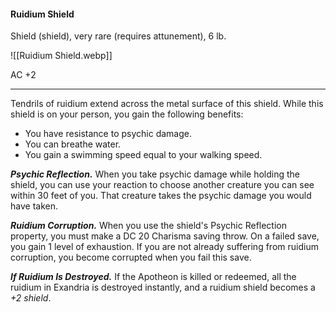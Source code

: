#### Ruidium Shield

Shield (shield), very rare (requires attunement), 6 lb.

![[Ruidium Shield.webp]]

AC +2

---

Tendrils of ruidium extend across the metal surface of this shield. While this shield is on your person, you gain the following benefits:

- You have resistance to psychic damage.
- You can breathe water.
- You gain a swimming speed equal to your walking speed.

***Psychic Reflection.*** When you take psychic damage while holding the shield, you can use your reaction to choose another creature you can see within 30 feet of you. That creature takes the psychic damage you would have taken.

***Ruidium Corruption.*** When you use the shield's Psychic Reflection property, you must make a DC 20 Charisma saving throw. On a failed save, you gain 1 level of exhaustion. If you are not already suffering from ruidium corruption, you become corrupted when you fail this save.

***If Ruidium Is Destroyed.*** If the Apotheon is killed or redeemed, all the ruidium in Exandria is destroyed instantly, and a ruidium shield becomes a *+2 shield*.



